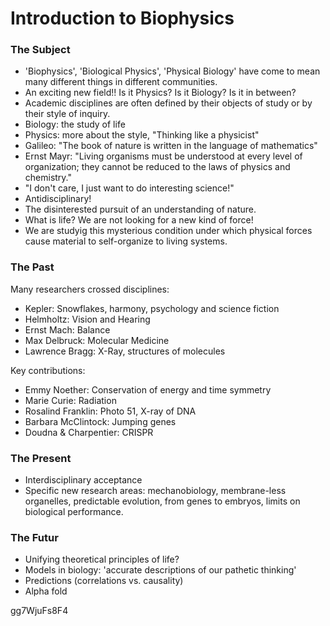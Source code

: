 # Introduction to Biophysics

### The Subject

- 'Biophysics', 'Biological Physics', 'Physical Biology' have come to mean many different things in different communities.
- An exciting new field!! Is it Physics? Is it Biology? Is it in between?
- Academic disciplines are often defined by their objects of study or by their style of inquiry.
- Biology: the study of life
- Physics: more about the style, "Thinking like a physicist"
- Galileo: "The book of nature is written in the language of mathematics"
- Ernst Mayr: "Living organisms must be understood at every level of organization; they cannot be reduced to the laws of physics and chemistry."
- "I don't care, I just want to do interesting science!"
- Antidisciplinary!
- The disinterested pursuit of an understanding of nature.
- What is life? We are not looking for a new kind of force!
- We are studyig this mysterious condition under which physical forces cause material to self-organize to living systems.


### The Past

Many researchers crossed disciplines:
- Kepler: Snowflakes, harmony, psychology and science fiction
- Helmholtz: Vision and Hearing
- Ernst Mach: Balance
- Max Delbruck: Molecular Medicine
- Lawrence Bragg: X-Ray, structures of molecules

Key contributions:
- Emmy Noether: Conservation of energy and time symmetry
- Marie Curie: Radiation
- Rosalind Franklin: Photo 51, X-ray of DNA
- Barbara McClintock: Jumping genes
- Doudna & Charpentier: CRISPR 

### The Present

- Interdisciplinary acceptance
- Specific new research areas: mechanobiology, membrane-less organelles, predictable evolution, from genes to embryos, limits on biological performance.

### The Futur

- Unifying theoretical principles of life?
- Models in biology: 'accurate descriptions of our pathetic thinking'
- Predictions (correlations vs. causality)
- Alpha fold

gg7WjuFs8F4